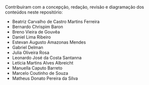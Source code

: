 Contribuíram com a concepção, redação, revisão e diagramação dos conteúdos neste repositório:

-   Beatriz Carvalho de Castro Martins Ferreira
-   Bernardo Chrispim Baron
-   Breno Vieira de Gouvêa
-   Daniel Lima Ribeiro
-   Estevan Augusto Amazonas Mendes
-   Gabriel Delman
-   Julia Oliveira Rosa
-   Leonardo José da Costa Santanna
-   Letícia Martins Alves Albreicht
-   Manuella Caputo Barreto
-   Marcelo Coutinho de Souza
-   Matheus Donato Pereira da Silva